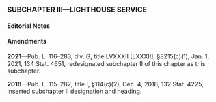 ### SUBCHAPTER III—LIGHTHOUSE SERVICE ###

#### **Editorial Notes** ####

#### Amendments ####

**2021**—Pub. L. 116–283, div. G, title LVXXXII [LXXXII], §8215(c)(1), Jan. 1, 2021, 134 Stat. 4651, redesignated subchapter II of this chapter as this subchapter.

**2018**—Pub. L. 115–282, title I, §114(c)(2), Dec. 4, 2018, 132 Stat. 4225, inserted subchapter II designation and heading.